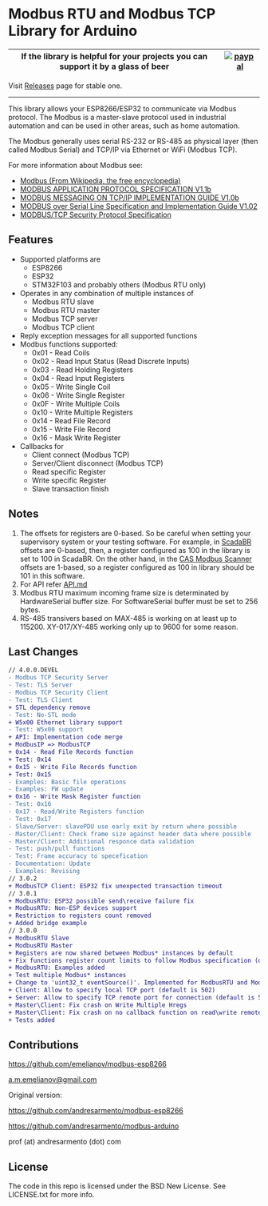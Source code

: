 # Modbus RTU and Modbus TCP Library for Arduino

|If the library is helpful for your projects you can support it by a glass of beer|[![paypal](https://www.paypalobjects.com/en_US/i/btn/btn_donate_SM.gif)](https://www.paypal.com/cgi-bin/webscr?cmd=_s-xclick&hosted_button_id=Z38SLGAKGM93S&source=url)|
|---|---|


Visit [Releases](https://github.com/emelianov/modbus-esp8266/releases) page for stable one.

---

This library allows your ESP8266/ESP32 to communicate via Modbus protocol. The Modbus is a master-slave protocol
used in industrial automation and can be used in other areas, such as home automation.

The Modbus generally uses serial RS-232 or RS-485 as physical layer (then called Modbus Serial) and TCP/IP via Ethernet or WiFi (Modbus TCP).

For more information about Modbus see:

* [Modbus (From Wikipedia, the free encyclopedia)](http://pt.wikipedia.org/wiki/Modbus)
* [MODBUS APPLICATION PROTOCOL SPECIFICATION V1.1b](http://www.modbus.org/docs/Modbus_Application_Protocol_V1_1b.pdf)
* [MODBUS MESSAGING ON TCP/IP IMPLEMENTATION GUIDE V1.0b](http://www.modbus.org/docs/Modbus_Messaging_Implementation_Guide_V1_0b.pdf)
* [MODBUS over Serial Line Specification and Implementation Guide V1.02](http://www.modbus.org/docs/Modbus_over_serial_line_V1_02.pdf)
* [MODBUS/TCP Security Protocol Specification](https://modbus.org/docs/MB-TCP-Security-v21_2018-07-24.pdf)

## Features

* Supported platforms are
  * ESP8266
  * ESP32
  * STM32F103 and probably others (Modbus RTU only)
* Operates in any combination of multiple instances of
  * Modbus RTU slave
  * Modbus RTU master
  * Modbus TCP server
  * Modbus TCP client
* Reply exception messages for all supported functions
* Modbus functions supported:
  * 0x01 - Read Coils
  * 0x02 - Read Input Status (Read Discrete Inputs)
  * 0x03 - Read Holding Registers
  * 0x04 - Read Input Registers
  * 0x05 - Write Single Coil
  * 0x06 - Write Single Register
  * 0x0F - Write Multiple Coils
  * 0x10 - Write Multiple Registers
  * 0x14 - Read File Record
  * 0x15 - Write File Record
  * 0x16 - Mask Write Register
* Callbacks for
  * Client connect (Modbus TCP)
  * Server/Client disconnect (Modbus TCP)
  * Read specific Register
  * Write specific Register
  * Slave transaction finish

## Notes

1. The offsets for registers are 0-based. So be careful when setting your supervisory system or your testing software. For example, in [ScadaBR](http://www.scadabr.com.br) offsets are 0-based, then, a register configured as 100 in the library is set to 100 in ScadaBR. On the other hand, in the [CAS Modbus Scanner](http://www.chipkin.com/products/software/modbus-software/cas-modbus-scanner/) offsets are 1-based, so a register configured as 100 in library should be 101 in this software.
2. For API refer [API.md](https://github.com/emelianov/modbus-esp8266/blob/master/API.md)
3. Modbus RTU maximum incoming frame size is determinated by HardwareSerial buffer size. For SoftwareSerial buffer must be set to 256 bytes.
4. RS-485 transivers based on MAX-485 is working on at least up to 115200. XY-017/XY-485 working only up to 9600 for some reason.

## Last Changes

```diff
// 4.0.0.DEVEL
- Modbus TCP Security Server
- Test: TLS Server
- Modbus TCP Security Client
- Test: TLS Client
+ STL dependency remove
- Test: No-STL mode
+ W5x00 Ethernet library support
- Test: W5x00 support
+ API: Implementation code merge
+ ModbusIP => ModbusTCP
+ 0x14 - Read File Records function
+ Test: 0x14
+ 0x15 - Write File Records function
+ Test: 0x15
- Examples: Basic file operations
- Examples: FW update
+ 0x16 - Write Mask Register function
- Test: 0x16
- 0x17 - Read/Write Registers function
- Test: 0x17
- Slave/Server: slavePDU use early exit by return where possible
- Master/Client: Check frame size against header data where possible
- Master/Client: Additional responce data validation
- Test: push/pull functions
- Test: Frame accuracy to specefication
- Documentation: Update
- Examples: Revising
// 3.0.2
+ ModbusTCP Client: ESP32 fix unexpected transaction timeout
// 3.0.1
+ ModbusRTU: ESP32 possible send\receive failure fix
+ ModbusRTU: Non-ESP devices support
+ Restriction to registers count removed
+ Added bridge example
// 3.0.0
+ ModbusRTU Slave
+ ModbusRTU Master
+ Registers are now shared between Modbus* instances by default
+ Fix functions register count limits to follow Modbus specification (or RX buffer limitations)
+ ModbusRTU: Examples added
+ Test multiple Modbus* instances
+ Change to 'uint32_t eventSource()'. Implemented for ModbusRTU and ModbusIP both
+ Client: Allow to specify local TCP port (default is 502)
+ Server: Allow to specify TCP remote port for connection (default is 502)
+ Master\Client: Fix crash on Write Multiple Hregs
+ Master\Client: Fix crash on no callback function on read\write remote
+ Tests added
```

## Contributions

https://github.com/emelianov/modbus-esp8266

a.m.emelianov@gmail.com

Original version:

https://github.com/andresarmento/modbus-esp8266

https://github.com/andresarmento/modbus-arduino

prof (at) andresarmento (dot) com

## License

The code in this repo is licensed under the BSD New License. See LICENSE.txt for more info.
